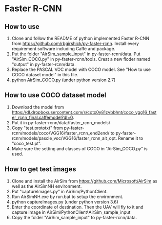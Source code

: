 Faster R-CNN
===============

How to use
-------

1. Clone and follow the README of python implemented Faster R-CNN from https://github.com/rbgirshick/py-faster-rcnn. Install every requirement software including Caffe and package.
2. Put the folder "AirSim_sample_input" in py-faster-rcnn/data. Put "AirSim_COCO.py" in py-faster-rcnn/tools. Creat a new floder named "output" in py-faster-rcnn/data.
3. Replace the PASCAL VOC model with COCO model. See "How to use COCO dataset model" in this file.
4. python AirSim_COCO.py (under python version 2.7)

How to use COCO dataset model
--------- 

1. Download the model from https://dl.dropboxusercontent.com/s/cotx0y81zvbbhnt/coco_vgg16_faster_rcnn_final.caffemodel?dl=0.
2. Put it in py-faster-rcnn/data/faster_rcnn_models/
3. Copy "test.prototxt" from py-faster-rcnn/models/coco/VGG16/faster_rcnn_end2end/ to py-faster-rcnn/models/pascle_voc/VGG16/faster_rcnn_alt_opt. Rename it to "coco_test.pt".
4. Make sure the setting and classes of COCO in "AirSim_COCO.py" is used.

How to get test images
-----------

1. Clone and install the AirSim from https://github.com/Microsoft/AirSim as well as the AirSimNH environment.
2. Put "captureImages.py" in AirSim/PythonClient.
3. Run AirSimNH.exe by run.bat to setup the environment.
4. python captureImages.py (under python version 3.6)
5. Enter the coordinate of destination. Then the UAV will fly to it and capture image in AirSim\PythonClient\AirSim_sample_input
6. Copy the folder "AirSim_sample_input" to py-faster-rcnn/data.
